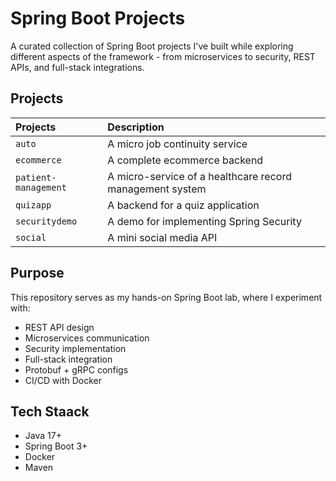 # Spring Boot Projects

A curated collection of Spring Boot projects I've built while exploring different aspects of the framework - from microservices to security, REST APIs, and full-stack integrations.

## Projects

| Projects            | Description                                              |
|:--------------------|:---------------------------------------------------------|
|`auto`               | A micro job continuity service                           |
|`ecommerce`          | A complete ecommerce backend                             |
|`patient-management` | A micro-service of a healthcare record management system |
|`quizapp`            | A backend for a quiz application                         |
|`securitydemo`       | A demo for implementing Spring Security                  |
|`social`             | A mini social media API                                  |

## Purpose
This repository serves as my hands-on Spring Boot lab, where I experiment with:
- REST API design
- Microservices communication
- Security implementation
- Full-stack integration
- Protobuf + gRPC configs
- CI/CD with Docker

## Tech Staack
- Java 17+
- Spring Boot 3+
- Docker
- Maven


<!----
⚙️ Core Spring Boot (Projects 1–20)
Focus: Basics, REST, JPA, Validation, Security


5. Pagination and Filtering API

6. Weather Tracker – API client + scheduled updates

7. Blog Platform Backend – Markdown parsing + CRUD

8. Email Notification Service – Spring Mail + Templates

9. SMS Verification Service – Twilio + OTP logic

10. Event Logger – Log4j + log rotation

11. REST API Versioning – Header vs URI-based

12. JWT Authentication & Refresh Tokens

13. Rate Limiting Middleware – Spring Filter + Bucket4j

14. Multi-language API Responses – i18n + Messages

15. Audit Trail System – Spring AOP + DB log

16. Role-Based Access Control API

17. Global Exception Handler + Custom Errors

18. API Documentation with Swagger/OpenAPI

19. Application Metrics with Micrometer

20. Spring Profiles for Multi-Env Configs

🧩 Microservices (Projects 21–40)
Focus: Services, Communication, Config, Discovery

21. Microservice Starter Project (Boilerplate)

22. Service Registry with Eureka

23. Centralized Config Server

24. Inventory Microservice

25. Order Microservice with Feign Client

26. Notification Microservice (email + Kafka)

27. API Gateway using Spring Cloud Gateway

28. Circuit Breaker with Resilience4J

29. Dynamic Routing Gateway + Path Rewrite

30. Rate Limiting Gateway with Redis

31. Configurable Feature Flags

32. Load-balanced Communication (Ribbon)

33. Microservices Tracing with Sleuth + Zipkin

34. Service Health Dashboard with Actuator

35. Distributed Logging with ELK Stack

36. Service Mesh Demo (Istio)

38. gRPC Communication between Services

39. GraphQL API Gateway (Spring Boot + GraphQL)

40. Token Relay across Services (OAuth2)

41. Multi-tenant Microservices with Schema Isolation

🛠️ Data & Messaging (Projects 41–60)
Focus: Databases, Messaging Systems

Spring Boot + PostgreSQL Integration

Spring Boot + MongoDB Example

Relational to Document Model Migrator

Event Sourcing System

Kafka Producer/Consumer with Spring

RabbitMQ Event Bus

Dead Letter Queue Processor

Outbox Pattern with Debezium CDC

Redis Caching for Product Listings

Mongo Aggregation Pipelines + Spring Data

Redis Streams for Real-Time Feeds

Database Sharding Demo

Connection Pooling and Monitoring (HikariCP)

Batch Processing App with Spring Batch

Job Scheduler with Quartz

Geo-Search with MongoDB + Spring Data

Write-Heavy Queue-Backed Service

Transactional Messaging with Kafka

Custom Kafka Serializers + Avro

ETL Pipeline: Read-Transform-Store Data

📈 Observability & Monitoring (Projects 61–75)
Focus: Metrics, Logs, Tracing

Custom Micrometer Metrics

Prometheus Metrics Exporter

Grafana Dashboards for Spring Boot App

Structured JSON Logging

Distributed Tracing with Jaeger

OpenTelemetry Integration with gRPC & REST

Log Correlation Between Microservices

Alerting with Prometheus + Alertmanager

Request/Response Logging Middleware

Service-Level Objectives + Grafana Alerts

Dynamic Log Level Switching via Actuator

Kibana Log Search with Custom Tags

Grafana Loki for Log Aggregation

Trace Sampler Config + Analysis

Business Metrics Dashboard

🧪 Security & Auth (Projects 76–85)
Focus: Secure APIs, OAuth2, Keycloak, JWT, etc.

JWT Auth System with Refresh Token Rotation

OAuth2 Authorization Code Flow (Spring Security)

SSO Integration with Keycloak

Role Hierarchies + Permissions Evaluation

Custom OAuth2 Resource Server

API Key Auth via Filter Chain

OpenID Connect Integration (Google Auth)

Encrypted Properties with Jasypt

Multi-Factor Authentication (TOTP + Email)

Session Management + Concurrent Login Prevention

🔌 Advanced Features & Real-time (Projects 86–95)
Focus: WebSockets, SSE, File Handling, etc.

WebSocket Chat Application

Server-Sent Events Streamer

Real-Time Notifications with STOMP over WebSockets

Upload Large Files with Chunking

Async Email Sender with Retry Mechanism

Rate Limiter with Redis and Lua Scripts

GeoJSON API with Map Integration

Server-side Rendering with Thymeleaf + Spring

PDF Generator API (Invoices)

Image Resizer + CDN Proxy Service

🚀 Deployment, DevOps & GitOps (Projects 96–100)
Focus: Docker, K8s, GitOps

Dockerize Monolith Spring Boot App

Docker Compose for Local Microservices

Helm Charts for Spring Boot Microservice

CI/CD with GitHub Actions + Docker + Kubernetes

GitOps with ArgoCD for Spring Boot App
---->
